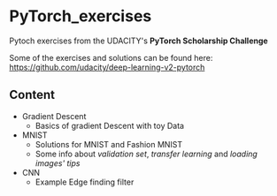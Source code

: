 # PyTorch_exercises

Pytoch exercises from the UDACITY's __PyTorch Scholarship Challenge__

Some of the exercises and solutions can be found here: https://github.com/udacity/deep-learning-v2-pytorch 

## Content

- Gradient Descent
  - Basics of gradient Descent with toy Data
- MNIST
  - Solutions for MNIST and Fashion MNIST
  - Some info about _validation set_, _transfer learning_ and _loading images' tips_
- CNN
  - Example Edge finding filter
